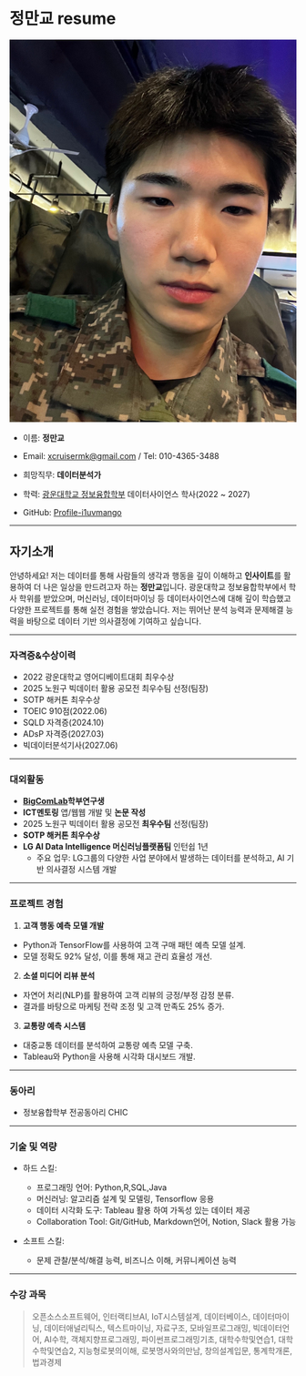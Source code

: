 # 정만교 resume

![profilepic](ossprofilepic.jpg)


- 이름: **정만교**
- Email: xcruisermk@gmail.com  /  Tel: 010-4365-3488
- 희망직무: **데이터분석가**
- 학력: [광운대학교 정보융합학부](https://ic.kw.ac.kr/main/main.php) 데이터사이언스 학사(2022 ~ 2027)

- GitHub: [Profile-i1uvmango](https://github.com/i1uvmango)


---
## 자기소개
안녕하세요! 저는 데이터를 통해 사람들의 생각과 행동을 깊이 이해하고  **인사이트**를 활용하여 더 나은 일상을 만드려고자 하는 **정만교**입니다. 광운대학교 정보융합학부에서 학사 학위를 받았으며, 머신러닝, 데이터마이닝 등 데이터사이언스에 대해 깊이 학습했고 다양한 프로젝트를 통해 실전 경험을 쌓았습니다. 저는 뛰어난 분석 능력과 문제해결 능력을 바탕으로 데이터 기반 의사결정에 기여하고 싶습니다.

---

### 자격증&수상이력
- 2022 광운대학교 영어디베이트대회 최우수상
- 2025 노원구 빅데이터 활용 공모전 최우수팀 선정(팀장)
- SOTP 해커톤 최우수상
- TOEIC 910점(2022.06)
- SQLD 자격증(2024.10)
- ADsP 자격증(2027.03)
- 빅데이터분석기사(2027.06)

---

### 대외활동
- **[BigComLab](https://sites.google.com/view/bigcomlab/home)학부연구생**
- **ICT멘토링** 앱/웹웹 개발 및 **논문 작성** 
- 2025 노원구 빅데이터 활용 공모전 **최우수팀** 선정(팀장)
- **SOTP 해커톤 최우수상**
- **LG AI Data Intelligence 머신러닝플랫폼팀** 인턴쉽 1년
  - 주요 업무: LG그룹의 다양한 사업 분야에서 발생하는 데이터를 분석하고, AI 기반 의사결정 시스템 개발
  

---
### 프로젝트 경험

1. **고객 행동 예측 모델 개발**
- Python과 TensorFlow를 사용하여 고객 구매 패턴 예측 모델 설계.
- 모델 정확도 92% 달성, 이를 통해 재고 관리 효율성 개선.

2. **소셜 미디어 리뷰 분석**
- 자연어 처리(NLP)를 활용하여 고객 리뷰의 긍정/부정 감정 분류.
- 결과를 바탕으로 마케팅 전략 조정 및 고객 만족도 25% 증가.

3. **교통량 예측 시스템**
- 대중교통 데이터를 분석하여 교통량 예측 모델 구축.
- Tableau와 Python을 사용해 시각화 대시보드 개발.

---

### 동아리
- 정보융합학부 전공동아리 CHIC

---

### 기술 및 역량
* 하드 스킬:
    * 프로그래밍 언어: Python,R,SQL,Java 
    * 머신러닝: 알고리즘 설계 및 모델링, Tensorflow 응용
    * 데이터 시각화 도구: Tableau 활용 하여 가독성 있는 데이터 제공
    * Collaboration Tool: Git/GitHub, Markdown언어, Notion, Slack 활용 가능

* 소프트 스킬:
    * 문제 관찰/분석/해결 능력, 비즈니스 이해, 커뮤니케이션 능력
 
---

### 수강 과목
> 오픈소스소프트웨어, 인터랙티브AI, IoT시스템설계, 데이터베이스, 데이터마이닝, 데이터애널리틱스, 텍스트마이닝, 자료구조, 모바일프로그래밍,  빅데이터언어, AI수학, 객체지향프로그래밍, 파이썬프로그래밍기초, 대학수학및연습1, 대학수학및연습2, 지능형로봇의이해, 로봇명사와의만남, 창의설계입문, 통계학개론, 법과경제


